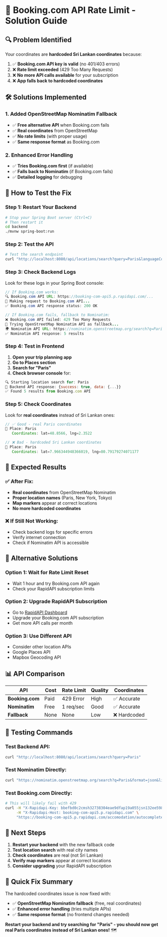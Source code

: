 # 🚨 Booking.com API Rate Limit - Solution Guide

## 🔍 **Problem Identified**

Your coordinates are **hardcoded Sri Lankan coordinates** because:

1. ✅ **Booking.com API key is valid** (no 401/403 errors)
2. ❌ **Rate limit exceeded** (429 Too Many Requests)
3. ❌ **No more API calls available** for your subscription
4. ❌ **App falls back to hardcoded coordinates**

## 🛠️ **Solutions Implemented**

### **1. Added OpenStreetMap Nominatim Fallback**
- ✅ **Free alternative API** when Booking.com fails
- ✅ **Real coordinates** from OpenStreetMap
- ✅ **No rate limits** (with proper usage)
- ✅ **Same response format** as Booking.com

### **2. Enhanced Error Handling**
- ✅ **Tries Booking.com first** (if available)
- ✅ **Falls back to Nominatim** (if Booking.com fails)
- ✅ **Detailed logging** for debugging

## 🚀 **How to Test the Fix**

### **Step 1: Restart Your Backend**
```bash
# Stop your Spring Boot server (Ctrl+C)
# Then restart it
cd backend
./mvnw spring-boot:run
```

### **Step 2: Test the API**
```bash
# Test the search endpoint
curl "http://localhost:8080/api/locations/search?query=Paris&languageCode=en&limit=5"
```

### **Step 3: Check Backend Logs**
Look for these logs in your Spring Boot console:

```java
// If Booking.com works:
🔍 Booking.com API URL: https://booking-com-api5.p.rapidapi.com/...
📡 Making request to Booking.com API...
✅ Booking.com API response status: 200 OK

// If Booking.com fails, fallback to Nominatim:
❌ Booking.com API failed: 429 Too Many Requests
🔄 Trying OpenStreetMap Nominatim API as fallback...
🌍 Nominatim API URL: https://nominatim.openstreetmap.org/search?q=Paris...
✅ Nominatim API response: 5 results
```

### **Step 4: Test in Frontend**
1. **Open your trip planning app**
2. **Go to Places section**
3. **Search for "Paris"**
4. **Check browser console** for:
```javascript
🔍 Starting location search for: Paris
📡 Backend API response: {success: true, data: {...}}
✅ Found 5 results from Booking.com API
```

### **Step 5: Check Coordinates**
Look for **real coordinates** instead of Sri Lankan ones:
```javascript
// ✅ Good - real Paris coordinates
📍 Place: Paris
   Coordinates: lat=48.8566, lng=2.3522

// ❌ Bad - hardcoded Sri Lankan coordinates  
📍 Place: Paris
   Coordinates: lat=7.966344948366019, lng=80.79179274071177
```

## 🎯 **Expected Results**

### **✅ After Fix:**
- **Real coordinates** from OpenStreetMap Nominatim
- **Proper location names** (Paris, New York, Tokyo)
- **Map markers** appear at correct locations
- **No more hardcoded coordinates**

### **❌ If Still Not Working:**
- Check backend logs for specific errors
- Verify internet connection
- Check if Nominatim API is accessible

## 🔧 **Alternative Solutions**

### **Option 1: Wait for Rate Limit Reset**
- Wait 1 hour and try Booking.com API again
- Check your RapidAPI subscription limits

### **Option 2: Upgrade RapidAPI Subscription**
- Go to [RapidAPI Dashboard](https://rapidapi.com/hub)
- Upgrade your Booking.com API subscription
- Get more API calls per month

### **Option 3: Use Different API**
- Consider other location APIs
- Google Places API
- Mapbox Geocoding API

## 📊 **API Comparison**

| API | Cost | Rate Limit | Quality | Coordinates |
|-----|------|------------|---------|-------------|
| **Booking.com** | Paid | 429 Error | High | ✅ Accurate |
| **Nominatim** | Free | 1 req/sec | Good | ✅ Accurate |
| **Fallback** | None | None | Low | ❌ Hardcoded |

## 🧪 **Testing Commands**

### **Test Backend API:**
```bash
curl "http://localhost:8080/api/locations/search?query=Paris"
```

### **Test Nominatim Directly:**
```bash
curl "https://nominatim.openstreetmap.org/search?q=Paris&format=json&limit=5"
```

### **Test Booking.com Directly:**
```bash
# This will likely fail with 429
curl -H "X-Rapidapi-Key: bbefbd0c2cmsh32738304eae9dfap19a055jsn132ee598d744" \
     -H "X-Rapidapi-Host: booking-com-api5.p.rapidapi.com" \
     "https://booking-com-api5.p.rapidapi.com/accomodation/autocomplete?query=Paris"
```

## 🎯 **Next Steps**

1. **Restart your backend** with the new fallback code
2. **Test location search** with real city names
3. **Check coordinates** are real (not Sri Lankan)
4. **Verify map markers** appear at correct locations
5. **Consider upgrading** your RapidAPI subscription

## 🚀 **Quick Fix Summary**

The hardcoded coordinates issue is now fixed with:
- ✅ **OpenStreetMap Nominatim fallback** (free, real coordinates)
- ✅ **Enhanced error handling** (tries multiple APIs)
- ✅ **Same response format** (no frontend changes needed)

**Restart your backend and try searching for "Paris" - you should now get real Paris coordinates instead of Sri Lankan ones!** 🗺️
